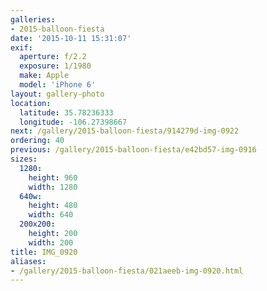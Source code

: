 ```yaml
---
galleries:
- 2015-balloon-fiesta
date: '2015-10-11 15:31:07'
exif:
  aperture: f/2.2
  exposure: 1/1980
  make: Apple
  model: 'iPhone 6'
layout: gallery-photo
location:
  latitude: 35.78236333
  longitude: -106.27398667
next: /gallery/2015-balloon-fiesta/914279d-img-0922
ordering: 40
previous: /gallery/2015-balloon-fiesta/e42bd57-img-0916
sizes:
  1280:
    height: 960
    width: 1280
  640w:
    height: 480
    width: 640
  200x200:
    height: 200
    width: 200
title: IMG_0920
aliases:
- /gallery/2015-balloon-fiesta/021aeeb-img-0920.html
---
```

